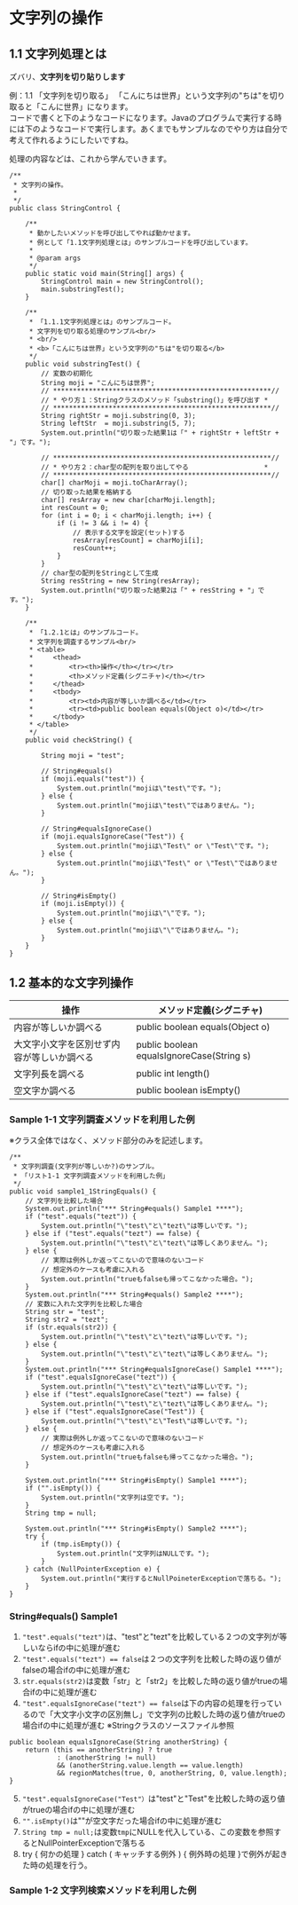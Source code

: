 # 文字列の操作
## 1.1  文字列処理とは
ズバリ、**文字列を切り貼りします**

例：1.1 「文字列を切り取る」
「こんにちは世界」という文字列の"ちは"を切り取ると「こんに世界」になります。  
コードで書くと下のようなコードになります。Javaのプログラムで実行する時には下のようなコードで実行します。あくまでもサンプルなのでやり方は自分で考えて作れるようにしたいですね。

処理の内容などは、これから学んでいきます。
```
/**
 * 文字列の操作。
 *
 */
public class StringControl {

	/**
	 * 動かしたいメソッドを呼び出してやれば動かせます。
	 * 例として「1.1文字列処理とは」のサンプルコードを呼び出しています。
	 *
	 * @param args
	 */
	public static void main(String[] args) {
		StringControl main = new StringControl();
		main.substringTest();
	}

	/**
	 * 「1.1.1文字列処理とは」のサンプルコード。
	 * 文字列を切り取る処理のサンプル<br/>
	 * <br/>
	 * <b>「こんにちは世界」という文字列の"ちは"を切り取る</b>
	 */
	public void substringTest() {
		// 変数の初期化
		String moji = "こんにちは世界";
		// *******************************************************//
		// * やり方１：Stringクラスのメソッド「substring()」を呼び出す *
		// *******************************************************//
		String rightStr = moji.substring(0, 3);
		String leftStr  = moji.substring(5, 7);
		System.out.println("切り取った結果1は「" + rightStr + leftStr + "」です。");

		// *******************************************************//
		// * やり方２：char型の配列を取り出してやる                   *
		// *******************************************************//
		char[] charMoji = moji.toCharArray();
		// 切り取った結果を格納する
		char[] resArray = new char[charMoji.length];
		int resCount = 0;
		for (int i = 0; i < charMoji.length; i++) {
			if (i != 3 && i != 4) {
				// 表示する文字を設定(セット)する
				resArray[resCount] = charMoji[i];
				resCount++;
			}
		}
		// char型の配列をStringとして生成
		String resString = new String(resArray);
		System.out.println("切り取った結果2は「" + resString + "」です。");
	}

	/**
	 * 「1.2.1とは」のサンプルコード。
	 * 文字列を調査するサンプル<br/>
	 * <table>
	 *     <thead>
	 *         <tr><th>操作</th></tr></tr>
	 *         <th>メソッド定義(シグニチャ)</th></tr>
	 *     </thead>
	 *     <tbody>
	 *         <tr><td>内容が等しいか調べる</td></tr>
	 *         <tr><td>public boolean equals(Object o)</td></tr>
	 *     </tbody>
	 * </table>
	 */
	public void checkString() {

		String moji = "test";

		// String#equals()
		if (moji.equals("test")) {
			System.out.println("mojiは\"test\"です。");
		} else {
			System.out.println("mojiは\"test\"ではありません。");
		}

		// String#equalsIgnoreCase()
		if (moji.equalsIgnoreCase("Test")) {
			System.out.println("mojiは\"Test\" or \"Test\"です。");			
		} else {
			System.out.println("mojiは\"Test\" or \"Test\"ではありません。");			
		}

		// String#isEmpty()
		if (moji.isEmpty()) {
			System.out.println("mojiは\"\"です。");
		} else {
			System.out.println("mojiは\"\"ではありません。");
		}
	}
}
```

## 1.2 基本的な文字列操作
| 操作 | メソッド定義(シグニチャ) |
| ---- | ------------------ |
| 内容が等しいか調べる | public boolean equals(Object o) |
| 大文字小文字を区別せず内容が等しいか調べる | public boolean equalsIgnoreCase(String s) |
| 文字列長を調べる | public int length() |
| 空文字か調べる | public boolean isEmpty() |

### Sample 1-1 文字列調査メソッドを利用した例  
※クラス全体ではなく、メソッド部分のみを記述します。

```
/**
 * 文字列調査(文字列が等しいか?)のサンプル。
 * 「リスト1-1 文字列調査メソッドを利用した例」
 */
public void sample1_1StringEquals() {
    // 文字列を比較した場合
    System.out.println("*** String#equals() Sample1 ****");
    if ("test".equals("tezt")) {
        System.out.println("\"test\"と\"tezt\"は等しいです。");
    } else if ("test".equals("tezt") == false) {
        System.out.println("\"test\"と\"tezt\"は等しくありません。");
    } else {
        // 実際は例外しか返ってこないので意味のないコード
        // 想定外のケースも考慮に入れる
        System.out.println("trueもfalseも帰ってこなかった場合。");
    }
    System.out.println("*** String#equals() Sample2 ****");
    // 変数に入れた文字列を比較した場合
    String str = "test";
    String str2 = "tezt";
    if (str.equals(str2)) {
        System.out.println("\"test\"と\"tezt\"は等しいです。");
    } else {
        System.out.println("\"test\"と\"tezt\"は等しくありません。");
    }
    System.out.println("*** String#equalsIgnoreCase() Sample1 ****");
    if ("test".equalsIgnoreCase("tezt")) {
        System.out.println("\"test\"と\"tezt\"は等しいです。");
    } else if ("test".equalsIgnoreCase("tezt") == false) {
        System.out.println("\"test\"と\"tezt\"は等しくありません。");
    } else if ("test".equalsIgnoreCase("Test")) {
        System.out.println("\"test\"と\"Test\"は等しいです。");
    } else {
        // 実際は例外しか返ってこないので意味のないコード
        // 想定外のケースも考慮に入れる
        System.out.println("trueもfalseも帰ってこなかった場合。");
    }

    System.out.println("*** String#isEmpty() Sample1 ****");
    if ("".isEmpty()) {
        System.out.println("文字列は空です。");
    }
    String tmp = null;

    System.out.println("*** String#isEmpty() Sample2 ****");
    try {
        if (tmp.isEmpty()) {
            System.out.println("文字列はNULLです。");
        }
    } catch (NullPointerException e) {
        System.out.println("実行するとNullPoineterExceptionで落ちる。");
    }
}
```
### String#equals() Sample1
1. ```"test".equals("tezt")```は、"test"と"tezt"を比較している２つの文字列が等しいならifの中に処理が進む
2. ```"test".equals("tezt") == false```は２つの文字列を比較した時の返り値がfalseの場合ifの中に処理が進む
3. ```str.equals(str2)```は変数「str」と「str2」を比較した時の返り値がtrueの場合ifの中に処理が進む
4. ```"test".equalsIgnoreCase("tezt") == false```は下の内容の処理を行っているので「大文字小文字の区別無し」で文字列の比較した時の返り値がtrueの場合ifの中に処理が進む ※Stringクラスのソースファイル参照
```
public boolean equalsIgnoreCase(String anotherString) {
    return (this == anotherString) ? true
            : (anotherString != null)
            && (anotherString.value.length == value.length)
            && regionMatches(true, 0, anotherString, 0, value.length);
}
```
5. ```"test".equalsIgnoreCase("Test"）```は"test"と"Test"を比較した時の返り値がtrueの場合ifの中に処理が進む
6. ```"".isEmpty()```は""が空文字だった場合ifの中に処理が進む
7. ```String tmp = null;```は変数```tmp```にNULLを代入している、この変数を参照するとNullPointerExceptionで落ちる
8. try { 何かの処理 } catch ( キャッチする例外 ) { 例外時の処理 }で例外が起きた時の処理を行う。

### Sample 1-2 文字列検索メソッドを利用した例  
